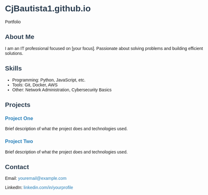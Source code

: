 # CjBautista1.github.io
Portfolio
<!DOCTYPE html>
<html lang="en">
<head>
  <meta charset="UTF-8" />
  <meta name="viewport" content="width=device-width, initial-scale=1" />
  <title>CJ B's IT Portfolio</title>
  <style>
    body { font-family: Arial, sans-serif; margin: 2rem; max-width: 700px; }
    h1, h2 { color: #2c3e50; }
    a { color: #2980b9; text-decoration: none; }
    a:hover { text-decoration: underline; }
    .project { margin-bottom: 1.5rem; }
  </style>
</head>
<body>

  <section>
    <h2>About Me</h2>
    <p>I am an IT professional focused on [your focus]. Passionate about solving problems and building efficient solutions.</p>
  </section>

  <section>
    <h2>Skills</h2>
    <ul>
      <li>Programming: Python, JavaScript, etc.</li>
      <li>Tools: Git, Docker, AWS</li>
      <li>Other: Network Administration, Cybersecurity Basics</li>
    </ul>
  </section>

  <section>
    <h2>Projects</h2>
    <div class="project">
      <h3><a href="https://github.com/cjdeveloper/project1" target="_blank">Project One</a></h3>
      <p>Brief description of what the project does and technologies used.</p>
    </div>
    <div class="project">
      <h3><a href="https://github.com/cjdeveloper/project2" target="_blank">Project Two</a></h3>
      <p>Brief description of what the project does and technologies used.</p>
    </div>
  </section>

  <section>
    <h2>Contact</h2>
    <p>Email: <a href="mailto:youremail@example.com">youremail@example.com</a></p>
    <p>LinkedIn: <a href="https://linkedin.com/in/yourprofile" target="_blank">linkedin.com/in/yourprofile</a></p>
  </section>
</body>
</html>
